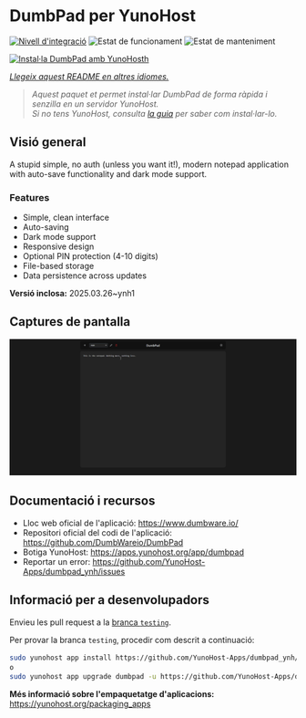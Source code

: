 <!--
N.B.: Aquest README ha estat generat automàticament per <https://github.com/YunoHost/apps/tree/master/tools/readme_generator>
NO s'ha de modificar manualment.
-->

# DumbPad per YunoHost

[![Nivell d'integració](https://apps.yunohost.org/badge/integration/dumbpad)](https://ci-apps.yunohost.org/ci/apps/dumbpad/)
![Estat de funcionament](https://apps.yunohost.org/badge/state/dumbpad)
![Estat de manteniment](https://apps.yunohost.org/badge/maintained/dumbpad)

[![Instal·la DumbPad amb YunoHosth](https://install-app.yunohost.org/install-with-yunohost.svg)](https://install-app.yunohost.org/?app=dumbpad)

*[Llegeix aquest README en altres idiomes.](./ALL_README.md)*

> *Aquest paquet et permet instal·lar DumbPad de forma ràpida i senzilla en un servidor YunoHost.*  
> *Si no tens YunoHost, consulta [la guia](https://yunohost.org/install) per saber com instal·lar-lo.*

## Visió general

A stupid simple, no auth (unless you want it!), modern notepad application with auto-save functionality and dark mode support.

### Features

- Simple, clean interface
- Auto-saving
- Dark mode support
- Responsive design
- Optional PIN protection (4-10 digits)
- File-based storage
- Data persistence across updates


**Versió inclosa:** 2025.03.26~ynh1

## Captures de pantalla

![Captures de pantalla de DumbPad](./doc/screenshots/screenshot.png)

## Documentació i recursos

- Lloc web oficial de l'aplicació: <https://www.dumbware.io/>
- Repositori oficial del codi de l'aplicació: <https://github.com/DumbWareio/DumbPad>
- Botiga YunoHost: <https://apps.yunohost.org/app/dumbpad>
- Reportar un error: <https://github.com/YunoHost-Apps/dumbpad_ynh/issues>

## Informació per a desenvolupadors

Envieu les pull request a la [branca `testing`](https://github.com/YunoHost-Apps/dumbpad_ynh/tree/testing).

Per provar la branca `testing`, procedir com descrit a continuació:

```bash
sudo yunohost app install https://github.com/YunoHost-Apps/dumbpad_ynh/tree/testing --debug
o
sudo yunohost app upgrade dumbpad -u https://github.com/YunoHost-Apps/dumbpad_ynh/tree/testing --debug
```

**Més informació sobre l'empaquetatge d'aplicacions:** <https://yunohost.org/packaging_apps>
